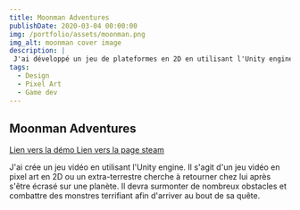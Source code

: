 ```yaml
---
title: Moonman Adventures
publishDate: 2020-03-04 00:00:00
img: /portfolio/assets/moonman.png
img_alt: moonman cover image
description: |
 J'ai développé un jeu de plateformes en 2D en utilisant l'Unity engine
tags:
  - Design
  - Pixel Art
  - Game dev
---
```


## Moonman Adventures
<a href="https://omnicroissant.itch.io/moonman-adventures-demo"> Lien vers la démo </a>
<a href="https://store.steampowered.com/app/2963070/MoonMan_Adventures/"> Lien vers la page steam </a>

J'ai crée un jeu vidéo en utilisant l'Unity engine.
Il s'agit d'un jeu vidéo en pixel art en 2D ou un extra-terrestre cherche à retourner chez lui après s'être écrasé sur une planète. Il devra surmonter de nombreux obstacles et combattre des monstres terrifiant afin d'arriver au bout de sa quête.